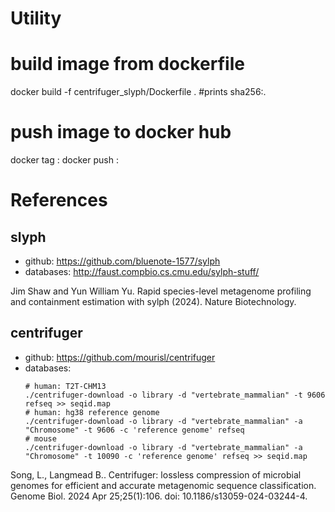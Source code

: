 # Utility

# build image from dockerfile

docker build -f centrifuger_slyph/Dockerfile .
#prints sha256:<container hash>.

# push image to docker hub

docker tag <container hash> <docker hub repo>:<image tag>
docker push <docker hub repo>:<image tag>

# References

## slyph 

 - github: https://github.com/bluenote-1577/sylph
 - databases: http://faust.compbio.cs.cmu.edu/sylph-stuff/

Jim Shaw and Yun William Yu. Rapid species-level metagenome profiling and containment estimation with sylph (2024). Nature Biotechnology.

## centrifuger

 - github: https://github.com/mourisl/centrifuger
 - databases: 
    ```
    # human: T2T-CHM13
    ./centrifuger-download -o library -d "vertebrate_mammalian" -t 9606 refseq >> seqid.map
    # human: hg38 reference genome
    ./centrifuger-download -o library -d "vertebrate_mammalian" -a "Chromosome" -t 9606 -c 'reference genome' refseq
    # mouse
    ./centrifuger-download -o library -d "vertebrate_mammalian" -a "Chromosome" -t 10090 -c 'reference genome' refseq >> seqid.map
    ```

Song, L., Langmead B.. Centrifuger: lossless compression of microbial genomes for efficient and accurate metagenomic sequence classification. Genome Biol. 2024 Apr 25;25(1):106. doi: 10.1186/s13059-024-03244-4.
